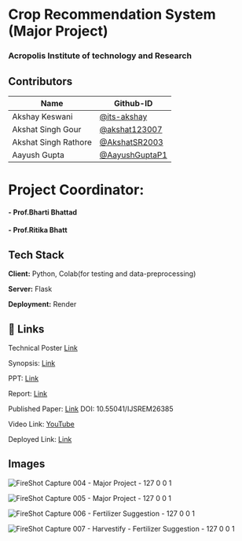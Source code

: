 # Crop Recommendation System (Major Project)
### Acropolis Institute of technology and Research


## Contributors

| Name  | Github-ID |
| ------------- | ------------- |
| Akshay Keswani  | [@its-akshay](https://www.github.com/its-akshay)  |
| Akshat Singh Gour  | [@akshat123007](https://github.com/akshat123007)  |
| Akshat Singh Rathore  | [@AkshatSR2003](https://github.com/AkshatSR2003)  |
| Aayush Gupta  | [@AayushGuptaP1](https://github.com/AayushGuptaP1)  |


# Project Coordinator:
#### - **Prof.Bharti Bhattad**
#### - **Prof.Ritika Bhatt**

## Tech Stack

**Client:** Python, Colab(for testing and data-preprocessing)

**Server:** Flask

**Deployment:** Render


## 🔗 Links


Technical Poster
[Link](https://drive.google.com/file/d/1MyPM8ytml_wTsUknq1_BzMiKAb4E3aLn/view?usp=sharing)

Synopsis: [Link](https://docs.google.com/document/d/17g8hYTehLC2yCQF0jGgs8T8eBAlk48dCYvA9PZKhjfo/edit?usp=sharing)

PPT: [Link](https://drive.google.com/file/d/11XW76bleYvU6EUuLBDcWkFdhT_doXqua/view?usp=sharing)

Report: [Link](https://drive.google.com/file/d/19d7xwPH6pAgxbXhOEcz59R6lvBxUuTkz/view?usp=sharing)

Published Paper: [Link](https://ijsrem.com/download/crop-recommendation-system-2/)
DOI: 10.55041/IJSREM26385

Video Link: [YouTube](https://youtu.be/jrtc1kDfmSg)

Deployed Link: [Link](https://farmeasy-1gav.onrender.com/)


## Images

![FireShot Capture 004 - Major Project - 127 0 0 1](https://github.com/its-akshay/MajorProject/assets/71098450/435d5f3c-553c-4ea5-a374-44e0a1a4913a)

![FireShot Capture 005 - Major Project - 127 0 0 1](https://github.com/its-akshay/MajorProject/assets/71098450/eb984e8c-dae1-42a5-baf2-d0cdb6fc5d40)

![FireShot Capture 006 - Fertilizer Suggestion - 127 0 0 1](https://github.com/its-akshay/MajorProject/assets/71098450/5498c387-269b-46e1-b65d-9669e6c58d87)

![FireShot Capture 007 - Harvestify - Fertilizer Suggestion - 127 0 0 1](https://github.com/its-akshay/MajorProject/assets/71098450/850e51b3-45c5-4776-8fdb-cbe0781b666c)
